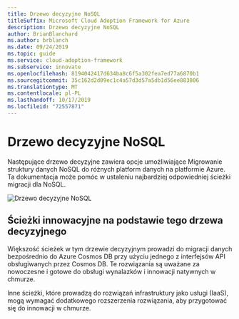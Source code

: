 ```yaml
---
title: Drzewo decyzyjne NoSQL
titleSuffix: Microsoft Cloud Adoption Framework for Azure
description: Drzewo decyzyjne NoSQL
author: BrianBlanchard
ms.author: brblanch
ms.date: 09/24/2019
ms.topic: guide
ms.service: cloud-adoption-framework
ms.subservice: innovate
ms.openlocfilehash: 8194042417d634ba8c6f5a302fea7ed77a6870b1
ms.sourcegitcommit: 35c162d2d09ec1c4a57d3d57a5db1d56ee883806
ms.translationtype: MT
ms.contentlocale: pl-PL
ms.lasthandoff: 10/17/2019
ms.locfileid: "72557871"
---
```

# <a name="nosql-migration-decision-tree"></a>Drzewo decyzyjne NoSQL

Następujące drzewo decyzyjne zawiera opcje umożliwiające Migrowanie struktury danych NoSQL do różnych platform danych na platformie Azure.
Ta dokumentacja może pomóc w ustaleniu najbardziej odpowiedniej ścieżki migracji dla NoSQL.

![Drzewo decyzyjne NoSQL](../../_images/innovate/considerations/no-sql-decision-tree.png)

## <a name="innovation-paths-based-on-this-decision-tree"></a>Ścieżki innowacyjne na podstawie tego drzewa decyzyjnego

Większość ścieżek w tym drzewie decyzyjnym prowadzi do migracji danych bezpośrednio do Azure Cosmos DB przy użyciu jednego z interfejsów API obsługiwanych przez Cosmos DB. Te rozwiązania są uważane za nowoczesne i gotowe do obsługi wynalazków i innowacji natywnych w chmurze.

Inne ścieżki, które prowadzą do rozwiązań infrastruktury jako usługi (IaaS), mogą wymagać dodatkowego rozszerzenia rozwiązania, aby przygotować się do innowacji w chmurze.
